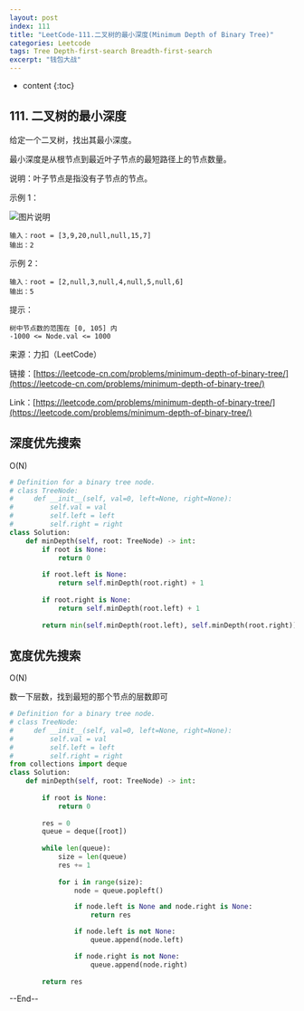 ```yaml
---
layout: post
index: 111
title: "LeetCode-111.二叉树的最小深度(Minimum Depth of Binary Tree)"
categories: Leetcode
tags: Tree Depth-first-search Breadth-first-search
excerpt: "钱包大战"
---
```


* content
{:toc}

## 111. 二叉树的最小深度

给定一个二叉树，找出其最小深度。

最小深度是从根节点到最近叶子节点的最短路径上的节点数量。

说明：叶子节点是指没有子节点的节点。

示例 1：

![图片说明](https://geemaple.github.io/images/leetcode-algorithm-111.jpg)

```
输入：root = [3,9,20,null,null,15,7]
输出：2
```

示例 2：

```
输入：root = [2,null,3,null,4,null,5,null,6]
输出：5
```

提示：

```
树中节点数的范围在 [0, 105] 内
-1000 <= Node.val <= 1000
```

来源：力扣（LeetCode）

链接：[https://leetcode-cn.com/problems/minimum-depth-of-binary-tree/](https://leetcode-cn.com/problems/minimum-depth-of-binary-tree/)

Link：[https://leetcode.com/problems/minimum-depth-of-binary-tree/](https://leetcode.com/problems/minimum-depth-of-binary-tree/)

## 深度优先搜索

O(N)

```python
# Definition for a binary tree node.
# class TreeNode:
#     def __init__(self, val=0, left=None, right=None):
#         self.val = val
#         self.left = left
#         self.right = right
class Solution:
    def minDepth(self, root: TreeNode) -> int:
        if root is None:
            return 0
                  
        if root.left is None:
            return self.minDepth(root.right) + 1
        
        if root.right is None:
            return self.minDepth(root.left) + 1
        
        return min(self.minDepth(root.left), self.minDepth(root.right)) + 1
```

## 宽度优先搜索

O(N)

数一下层数，找到最短的那个节点的层数即可

```python
# Definition for a binary tree node.
# class TreeNode:
#     def __init__(self, val=0, left=None, right=None):
#         self.val = val
#         self.left = left
#         self.right = right
from collections import deque
class Solution:
    def minDepth(self, root: TreeNode) -> int:
        
        if root is None:
            return 0
        
        res = 0
        queue = deque([root])
        
        while len(queue):
            size = len(queue)
            res += 1
    
            for i in range(size):
                node = queue.popleft()

                if node.left is None and node.right is None:
                    return res

                if node.left is not None:
                    queue.append(node.left)

                if node.right is not None:
                    queue.append(node.right)
            
        return res
```

--End--


